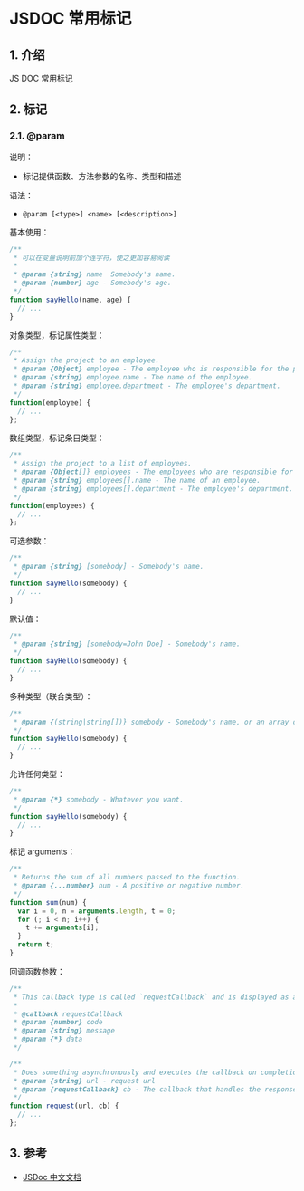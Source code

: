 <!--#region
@author 吴钦飞
@email wuqinfei@qq.com
@create date 2024-02-18 10:50:35
@modify date 2024-02-18 10:50:37
@desc [description]
#endregion-->


# JSDOC 常用标记

## 1. 介绍

JS DOC 常用标记

## 2. 标记

### 2.1. @param

说明：

* 标记提供函数、方法参数的名称、类型和描述

语法：

* `@param [<type>] <name> [<description>]`

基本使用：

```js
/**
 * 可以在变量说明前加个连字符，使之更加容易阅读
 * 
 * @param {string} name  Somebody's name.
 * @param {number} age - Somebody's age.
 */
function sayHello(name, age) {
  // ...
}
```

对象类型，标记属性类型：

```js
/**
 * Assign the project to an employee.
 * @param {Object} employee - The employee who is responsible for the project.
 * @param {string} employee.name - The name of the employee.
 * @param {string} employee.department - The employee's department.
 */
function(employee) {
  // ...
};
```

数组类型，标记条目类型：

```js
/**
 * Assign the project to a list of employees.
 * @param {Object[]} employees - The employees who are responsible for the project.
 * @param {string} employees[].name - The name of an employee.
 * @param {string} employees[].department - The employee's department.
 */
function(employees) {
  // ...
};
```

可选参数：

```js
/**
 * @param {string} [somebody] - Somebody's name.
 */
function sayHello(somebody) {
  // ...
}
```

默认值：

```js
/**
 * @param {string} [somebody=John Doe] - Somebody's name.
 */
function sayHello(somebody) {
  // ...
}
```

多种类型（联合类型）：

```js
/**
 * @param {(string|string[])} somebody - Somebody's name, or an array of names.
 */
function sayHello(somebody) {
  // ...
}
```

允许任何类型：

```js
/**
 * @param {*} somebody - Whatever you want.
 */
function sayHello(somebody) {
  // ...
}
```

标记 arguments：

```js
/**
 * Returns the sum of all numbers passed to the function.
 * @param {...number} num - A positive or negative number.
 */
function sum(num) {
  var i = 0, n = arguments.length, t = 0;
  for (; i < n; i++) {
    t += arguments[i];
  }
  return t;
}
```

回调函数参数：

```js
/**
 * This callback type is called `requestCallback` and is displayed as a global symbol.
 *
 * @callback requestCallback
 * @param {number} code
 * @param {string} message
 * @param {*} data
 */

/**
 * Does something asynchronously and executes the callback on completion.
 * @param {string} url - request url
 * @param {requestCallback} cb - The callback that handles the response.
 */
function request(url, cb) {
  // ...
};
```

## 3. 参考

* [JSDoc 中文文档](https://jsdoc.bootcss.com/index.html)
